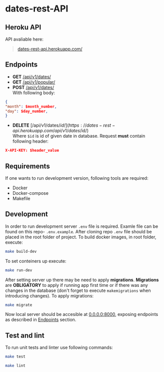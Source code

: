 # dates-rest-API
## Heroku API
API avaliable here:
> [dates-rest-api.herokuapp.com/](https://dates-rest-api.herokuapp.com/)

## Endpoints
- **GET** [/api/v1/dates/](https://dates-rest-api.herokuapp.com/api/v1/dates/)
- **GET** [/api/v1/popular/](https://dates-rest-api.herokuapp.com/api/v1/popular/)
- **POST** [/api/v1/dates/](https://dates-rest-api.herokuapp.com/api/v1/dates/)  
With following body:
```json
{
"month": $month_number,
"day": $day_number,
}
```
- **DELETE** [/api/v1/dates/$id/](https://dates-rest-api.herokuapp.com/api/v1/dates/$id/)  
Where `$id` is id of given date in database. Request **must** contain following header:
```json
X-API-KEY: $header_value
```  
## Requirements
If one wants to run development version, following tools are required:
- Docker
- Docker-compose
- Makefile 

## Development  
In order to run development server `.env` file is required. Examle file can be found on this repo- `.env.example`. After cloning repo `.env` file should be placed in the root folder of project. To build docker images, in root folder, execute:
```bash
make build-dev
```  
To set conteiners up execute:
```bash
make run-dev
```  
After setting server up there may be need to apply **migrations**. **Migrations** are **OBLIGATORY** to apply if running app first time or if there was any changes in the database (don't forget to execute `makemigrations` when introducing changes). To apply migrations:
```bash
make migrate
```

Now local server should be accesible at [0.0.0.0:8000](0.0.0.0:8000), exposing endpoints as described in [Endpoints](#Endpoints) section.

## Test and lint
To run unit tests and linter use following commands:  
```bash
make test
```
```bash
make lint
```